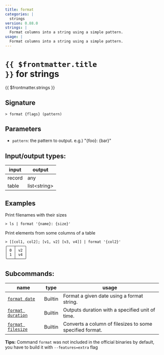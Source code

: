 ```yaml
---
title: format
categories: |
  strings
version: 0.88.0
strings: |
  Format columns into a string using a simple pattern.
usage: |
  Format columns into a string using a simple pattern.
---
```

<!-- This file is automatically generated. Please edit the command in https://github.com/nushell/nushell instead. -->

# <code>{{ $frontmatter.title }}</code> for strings

<div class='command-title'>{{ $frontmatter.strings }}</div>

## Signature

```> format {flags} (pattern)```

## Parameters

 -  `pattern`: the pattern to output. e.g.) "{foo}: {bar}"


## Input/output types:

| input  | output       |
| ------ | ------------ |
| record | any          |
| table  | list\<string\> |
## Examples

Print filenames with their sizes
```nu
> ls | format '{name}: {size}'

```

Print elements from some columns of a table
```nu
> [[col1, col2]; [v1, v2] [v3, v4]] | format '{col2}'
╭───┬────╮
│ 0 │ v2 │
│ 1 │ v4 │
╰───┴────╯

```


## Subcommands:

| name                                                   | type    | usage                                                    |
| ------------------------------------------------------ | ------- | -------------------------------------------------------- |
| [`format date`](/commands/docs/format_date.md)         | Builtin | Format a given date using a format string.               |
| [`format duration`](/commands/docs/format_duration.md) | Builtin | Outputs duration with a specified unit of time.          |
| [`format filesize`](/commands/docs/format_filesize.md) | Builtin | Converts a column of filesizes to some specified format. |

**Tips:** Command `format` was not included in the official binaries by default, you have to build it with `--features=extra` flag
